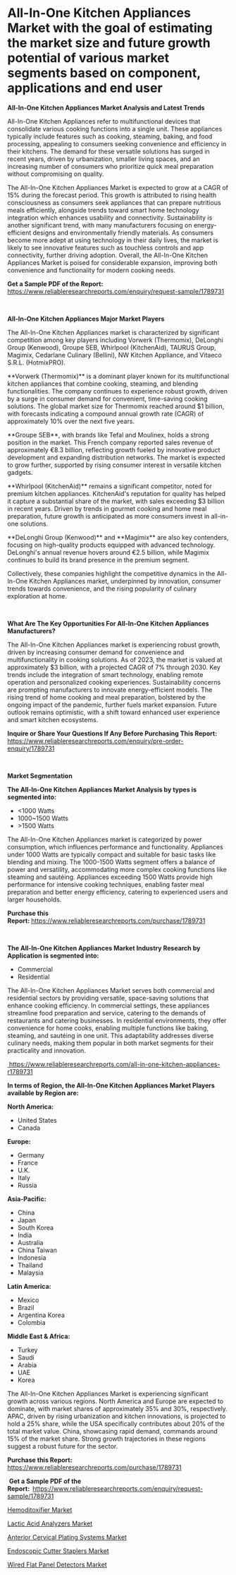 <p><h1>All-In-One Kitchen Appliances Market with the goal of estimating the market size and future growth potential of various market segments based on component, applications and end user</h1></p><p><strong>All-In-One Kitchen Appliances Market Analysis and Latest Trends</strong></p>
<p><p>All-In-One Kitchen Appliances refer to multifunctional devices that consolidate various cooking functions into a single unit. These appliances typically include features such as cooking, steaming, baking, and food processing, appealing to consumers seeking convenience and efficiency in their kitchens. The demand for these versatile solutions has surged in recent years, driven by urbanization, smaller living spaces, and an increasing number of consumers who prioritize quick meal preparation without compromising on quality.</p><p>The All-In-One Kitchen Appliances Market is expected to grow at a CAGR of 15% during the forecast period. This growth is attributed to rising health consciousness as consumers seek appliances that can prepare nutritious meals efficiently, alongside trends toward smart home technology integration which enhances usability and connectivity. Sustainability is another significant trend, with many manufacturers focusing on energy-efficient designs and environmentally friendly materials. As consumers become more adept at using technology in their daily lives, the market is likely to see innovative features such as touchless controls and app connectivity, further driving adoption. Overall, the All-In-One Kitchen Appliances Market is poised for considerable expansion, improving both convenience and functionality for modern cooking needs.</p></p>
<p><strong>Get a Sample PDF of the Report:&nbsp;</strong> <a href="https://www.reliableresearchreports.com/enquiry/request-sample/1789731?utm_campaign=1486&utm_medium=2&utm_source=Github&utm_content=ia&utm_term=13102024&utm_id=all-in-one-kitchen-appliances">https://www.reliableresearchreports.com/enquiry/request-sample/1789731</a></p>
<p>&nbsp;</p>
<p><strong>All-In-One Kitchen Appliances Major Market Players</strong></p>
<p><p>The All-In-One Kitchen Appliances market is characterized by significant competition among key players including Vorwerk (Thermomix), DeLonghi Group (Kenwood), Groupe SEB, Whirlpool (KitchenAid), TAURUS Group, Magimix, Cedarlane Culinary (Bellini), NW Kitchen Appliance, and Vitaeco S.R.L. (HotmixPRO).</p><p>**Vorwerk (Thermomix)** is a dominant player known for its multifunctional kitchen appliances that combine cooking, steaming, and blending functionalities. The company continues to experience robust growth, driven by a surge in consumer demand for convenient, time-saving cooking solutions. The global market size for Thermomix reached around $1 billion, with forecasts indicating a compound annual growth rate (CAGR) of approximately 10% over the next five years.</p><p>**Groupe SEB**, with brands like Tefal and Moulinex, holds a strong position in the market. This French company reported sales revenue of approximately €8.3 billion, reflecting growth fueled by innovative product development and expanding distribution networks. The market is expected to grow further, supported by rising consumer interest in versatile kitchen gadgets.</p><p>**Whirlpool (KitchenAid)** remains a significant competitor, noted for premium kitchen appliances. KitchenAid's reputation for quality has helped it capture a substantial share of the market, with sales exceeding $3 billion in recent years. Driven by trends in gourmet cooking and home meal preparation, future growth is anticipated as more consumers invest in all-in-one solutions.</p><p>**DeLonghi Group (Kenwood)** and **Magimix** are also key contenders, focusing on high-quality products equipped with advanced technology. DeLonghi's annual revenue hovers around €2.5 billion, while Magimix continues to build its brand presence in the premium segment.</p><p>Collectively, these companies highlight the competitive dynamics in the All-In-One Kitchen Appliances market, underpinned by innovation, consumer trends towards convenience, and the rising popularity of culinary exploration at home.</p></p>
<p>&nbsp;</p>
<p><strong>What Are The Key Opportunities For All-In-One Kitchen Appliances Manufacturers?</strong></p>
<p><p>The All-In-One Kitchen Appliances market is experiencing robust growth, driven by increasing consumer demand for convenience and multifunctionality in cooking solutions. As of 2023, the market is valued at approximately $3 billion, with a projected CAGR of 7% through 2030. Key trends include the integration of smart technology, enabling remote operation and personalized cooking experiences. Sustainability concerns are prompting manufacturers to innovate energy-efficient models. The rising trend of home cooking and meal preparation, bolstered by the ongoing impact of the pandemic, further fuels market expansion. Future outlook remains optimistic, with a shift toward enhanced user experience and smart kitchen ecosystems.</p></p>
<p><strong>Inquire or Share Your Questions If Any Before Purchasing This Report:</strong> <a href="https://www.reliableresearchreports.com/enquiry/pre-order-enquiry/1789731?utm_campaign=1486&utm_medium=2&utm_source=Github&utm_content=ia&utm_term=13102024&utm_id=all-in-one-kitchen-appliances">https://www.reliableresearchreports.com/enquiry/pre-order-enquiry/1789731</a></p>
<p>&nbsp;</p>
<p><strong>Market Segmentation</strong></p>
<p><strong>The All-In-One Kitchen Appliances Market Analysis by types is segmented into:</strong></p>
<p><ul><li><1000 Watts</li><li>1000~1500 Watts</li><li>>1500 Watts</li></ul></p>
<p><p>The All-In-One Kitchen Appliances market is categorized by power consumption, which influences performance and functionality. Appliances under 1000 Watts are typically compact and suitable for basic tasks like blending and mixing. The 1000-1500 Watts segment offers a balance of power and versatility, accommodating more complex cooking functions like steaming and sautéing. Appliances exceeding 1500 Watts provide high performance for intensive cooking techniques, enabling faster meal preparation and better energy efficiency, catering to experienced users and larger households.</p></p>
<p><strong>Purchase this Report:&nbsp;</strong><a href="https://www.reliableresearchreports.com/purchase/1789731?utm_campaign=1486&utm_medium=2&utm_source=Github&utm_content=ia&utm_term=13102024&utm_id=all-in-one-kitchen-appliances">https://www.reliableresearchreports.com/purchase/1789731</a></p>
<p>&nbsp;</p>
<p><strong>The All-In-One Kitchen Appliances Market Industry Research by Application is segmented into:</strong></p>
<p><ul><li>Commercial</li><li>Residential</li></ul></p>
<p><p>The All-In-One Kitchen Appliances Market serves both commercial and residential sectors by providing versatile, space-saving solutions that enhance cooking efficiency. In commercial settings, these appliances streamline food preparation and service, catering to the demands of restaurants and catering businesses. In residential environments, they offer convenience for home cooks, enabling multiple functions like baking, steaming, and sautéing in one unit. This adaptability addresses diverse culinary needs, making them popular in both market segments for their practicality and innovation.</p></p>
<p><a href="https://www.reliableresearchreports.com/all-in-one-kitchen-appliances-r1789731?utm_campaign=1486&utm_medium=2&utm_source=Github&utm_content=ia&utm_term=13102024&utm_id=all-in-one-kitchen-appliances">&nbsp;https://www.reliableresearchreports.com/all-in-one-kitchen-appliances-r1789731</a></p>
<p><strong>In terms of Region, the All-In-One Kitchen Appliances Market Players available by Region are:</strong></p>
<p>
    <p> <strong> North America: </strong>
        <ul>
            <li>United States</li>
            <li>Canada</li>
        </ul>
        </p> 
    <p> <strong> Europe: </strong>
        <ul>
            <li>Germany</li>
            <li>France</li>
            <li>U.K.</li>
            <li>Italy</li>
            <li>Russia</li>
        </ul>
        </p> 
    <p> <strong> Asia-Pacific: </strong>
        <ul>
            <li>China</li>
            <li>Japan</li>
            <li>South Korea</li>
            <li>India</li>
            <li>Australia</li>
            <li>China Taiwan</li>
            <li>Indonesia</li>
            <li>Thailand</li>
            <li>Malaysia</li>
        </ul>
        </p> 
    <p> <strong> Latin America: </strong>
        <ul>
            <li>Mexico</li>
            <li>Brazil</li>
            <li>Argentina Korea</li>
            <li>Colombia</li>
        </ul>
        </p> 
    <p> <strong> Middle East & Africa: </strong>
        <ul>
            <li>Turkey</li>
            <li>Saudi</li>
            <li>Arabia</li>
            <li>UAE</li>
            <li>Korea</li>
        </ul>
    </p>
    </p>
<p><p>The All-In-One Kitchen Appliances Market is experiencing significant growth across various regions. North America and Europe are expected to dominate, with market shares of approximately 35% and 30%, respectively. APAC, driven by rising urbanization and kitchen innovations, is projected to hold a 25% share, while the USA specifically contributes about 20% of the total market value. China, showcasing rapid demand, commands around 15% of the market share. Strong growth trajectories in these regions suggest a robust future for the sector.</p></p>
<p><strong>Purchase this Report: </strong><a href="https://www.reliableresearchreports.com/purchase/1789731?utm_campaign=1486&utm_medium=2&utm_source=Github&utm_content=ia&utm_term=13102024&utm_id=all-in-one-kitchen-appliances">https://www.reliableresearchreports.com/purchase/1789731</a></p>
<p>&nbsp;<strong>Get a Sample PDF of the Report:&nbsp;&nbsp;</strong><a href="https://www.reliableresearchreports.com/enquiry/request-sample/1789731?utm_campaign=1486&utm_medium=2&utm_source=Github&utm_content=ia&utm_term=13102024&utm_id=all-in-one-kitchen-appliances">https://www.reliableresearchreports.com/enquiry/request-sample/1789731</a></p>
<p><strong></strong></p>
<p><p><a href="https://www.linkedin.com/pulse/investment-opportunities-hemoditoxifier-sector-risk-analysis-nvh0e?utm_campaign=1486&utm_medium=2&utm_source=Github&utm_content=ia&utm_term=13102024&utm_id=all-in-one-kitchen-appliances">Hemoditoxifier Market</a></p><p><a href="https://www.linkedin.com/pulse/global-lactic-acid-analyzers-market-focus-application-end-use-2ghte?utm_campaign=1486&utm_medium=2&utm_source=Github&utm_content=ia&utm_term=13102024&utm_id=all-in-one-kitchen-appliances">Lactic Acid Analyzers Market</a></p><p><a href="https://www.linkedin.com/pulse/anterior-cervical-plating-systems-market-size-share-analysis-c648e?utm_campaign=1486&utm_medium=2&utm_source=Github&utm_content=ia&utm_term=13102024&utm_id=all-in-one-kitchen-appliances">Anterior Cervical Plating Systems Market</a></p><p><a href="https://www.linkedin.com/pulse/endoscopic-cutter-staplers-market-evolution-regional-adaptations-ntjje?utm_campaign=1486&utm_medium=2&utm_source=Github&utm_content=ia&utm_term=13102024&utm_id=all-in-one-kitchen-appliances">Endoscopic Cutter Staplers Market</a></p><p><a href="https://www.linkedin.com/pulse/wired-flat-panel-detectors-market-ecosystem-competitive-tjx7c?utm_campaign=1486&utm_medium=2&utm_source=Github&utm_content=ia&utm_term=13102024&utm_id=all-in-one-kitchen-appliances">Wired Flat Panel Detectors Market</a></p></p>